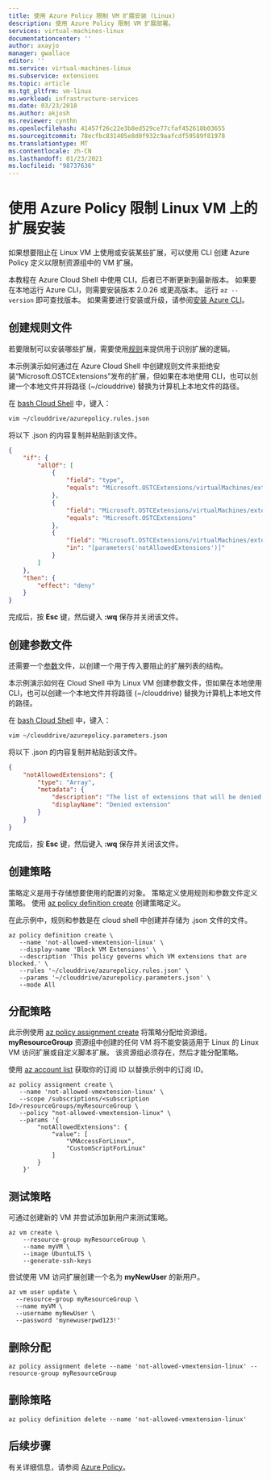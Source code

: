 ```yaml
---
title: 使用 Azure Policy 限制 VM 扩展安装 (Linux)
description: 使用 Azure Policy 限制 VM 扩展部署。
services: virtual-machines-linux
documentationcenter: ''
author: axayjo
manager: gwallace
editor: ''
ms.service: virtual-machines-linux
ms.subservice: extensions
ms.topic: article
ms.tgt_pltfrm: vm-linux
ms.workload: infrastructure-services
ms.date: 03/23/2018
ms.author: akjosh
ms.reviewer: cynthn
ms.openlocfilehash: 41457f26c22e3b8ed529ce77cfaf452618b03655
ms.sourcegitcommit: 78ecfbc831405e8d0f932c9aafcdf59589f81978
ms.translationtype: MT
ms.contentlocale: zh-CN
ms.lasthandoff: 01/23/2021
ms.locfileid: "98737636"
---
```

# <a name="use-azure-policy-to-restrict-extensions-installation-on-linux-vms"></a>使用 Azure Policy 限制 Linux VM 上的扩展安装

如果想要阻止在 Linux VM 上使用或安装某些扩展，可以使用 CLI 创建 Azure Policy 定义以限制资源组中的 VM 扩展。 

本教程在 Azure Cloud Shell 中使用 CLI，后者已不断更新到最新版本。 如果要在本地运行 Azure CLI，则需要安装版本 2.0.26 或更高版本。 运行 `az --version` 即可查找版本。 如果需要进行安装或升级，请参阅[安装 Azure CLI]( /cli/azure/install-azure-cli)。 

## <a name="create-a-rules-file"></a>创建规则文件

若要限制可以安装哪些扩展，需要使用[规则](../../governance/policy/concepts/definition-structure.md#policy-rule)来提供用于识别扩展的逻辑。

本示例演示如何通过在 Azure Cloud Shell 中创建规则文件来拒绝安装“Microsoft.OSTCExtensions”发布的扩展，但如果在本地使用 CLI，也可以创建一个本地文件并将路径 (~/clouddrive) 替换为计算机上本地文件的路径。

在 [bash Cloud Shell](https://shell.azure.com/bash) 中，键入：

```bash
vim ~/clouddrive/azurepolicy.rules.json
```

将以下 .json 的内容复制并粘贴到该文件。

```json
{
    "if": {
        "allOf": [
            {
                "field": "type",
                "equals": "Microsoft.OSTCExtensions/virtualMachines/extensions"
            },
            {
                "field": "Microsoft.OSTCExtensions/virtualMachines/extensions/publisher",
                "equals": "Microsoft.OSTCExtensions"
            },
            {
                "field": "Microsoft.OSTCExtensions/virtualMachines/extensions/type",
                "in": "[parameters('notAllowedExtensions')]"
            }
        ]
    },
    "then": {
        "effect": "deny"
    }
}
```

完成后，按 **Esc** 键，然后键入 **:wq** 保存并关闭该文件。


## <a name="create-a-parameters-file"></a>创建参数文件

还需要一个[参数](../../governance/policy/concepts/definition-structure.md#parameters)文件，以创建一个用于传入要阻止的扩展列表的结构。 

本示例演示如何在 Cloud Shell 中为 Linux VM 创建参数文件，但如果在本地使用 CLI，也可以创建一个本地文件并将路径 (~/clouddrive) 替换为计算机上本地文件的路径。

在 [bash Cloud Shell](https://shell.azure.com/bash) 中，键入：

```bash
vim ~/clouddrive/azurepolicy.parameters.json
```

将以下 .json 的内容复制并粘贴到该文件。

```json
{
    "notAllowedExtensions": {
        "type": "Array",
        "metadata": {
            "description": "The list of extensions that will be denied. Example: CustomScriptForLinux, VMAccessForLinux etc.",
            "displayName": "Denied extension"
        }
    }
}
```

完成后，按 **Esc** 键，然后键入 **:wq** 保存并关闭该文件。

## <a name="create-the-policy"></a>创建策略

策略定义是用于存储想要使用的配置的对象。 策略定义使用规则和参数文件定义策略。 使用 [az policy definition create](/cli/azure/role/assignment) 创建策略定义。

在此示例中，规则和参数是在 cloud shell 中创建并存储为 .json 文件的文件。

```azurecli-interactive
az policy definition create \
   --name 'not-allowed-vmextension-linux' \
   --display-name 'Block VM Extensions' \
   --description 'This policy governs which VM extensions that are blocked.' \
   --rules '~/clouddrive/azurepolicy.rules.json' \
   --params '~/clouddrive/azurepolicy.parameters.json' \
   --mode All
```


## <a name="assign-the-policy"></a>分配策略

此示例使用 [az policy assignment create](/cli/azure/policy/assignment) 将策略分配给资源组。 **myResourceGroup** 资源组中创建的任何 VM 将不能安装适用于 Linux 的 Linux VM 访问扩展或自定义脚本扩展。 该资源组必须存在，然后才能分配策略。

使用 [az account list](/cli/azure/account) 获取你的订阅 ID 以替换示例中的订阅 ID。


```azurecli-interactive
az policy assignment create \
   --name 'not-allowed-vmextension-linux' \
   --scope /subscriptions/<subscription Id>/resourceGroups/myResourceGroup \
   --policy "not-allowed-vmextension-linux" \
   --params '{
        "notAllowedExtensions": {
            "value": [
                "VMAccessForLinux",
                "CustomScriptForLinux"
            ]
        }
    }'
```

## <a name="test-the-policy"></a>测试策略

可通过创建新的 VM 并尝试添加新用户来测试策略。


```azurecli-interactive
az vm create \
    --resource-group myResourceGroup \
    --name myVM \
    --image UbuntuLTS \
    --generate-ssh-keys
```

尝试使用 VM 访问扩展创建一个名为 **myNewUser** 的新用户。

```azurecli-interactive
az vm user update \
  --resource-group myResourceGroup \
  --name myVM \
  --username myNewUser \
  --password 'mynewuserpwd123!'
```



## <a name="remove-the-assignment"></a>删除分配

```azurecli-interactive
az policy assignment delete --name 'not-allowed-vmextension-linux' --resource-group myResourceGroup
```
## <a name="remove-the-policy"></a>删除策略

```azurecli-interactive
az policy definition delete --name 'not-allowed-vmextension-linux'
```

## <a name="next-steps"></a>后续步骤

有关详细信息，请参阅 [Azure Policy](../../governance/policy/overview.md)。

